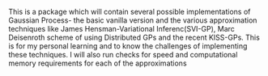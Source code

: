 This is a package which will contain several possible implementations of Gaussian Process- the basic vanilla version and the various approximation techniques like James Hensman-Variational Inferenc(SVI-GP), Marc Deisenroth scheme of using Distributed GPs and the recent KISS-GPs. This is for my personal learning and to know the challenges of implementing these techniques. I will also run checks for speed and computational memory requirements for each of the approximations  
